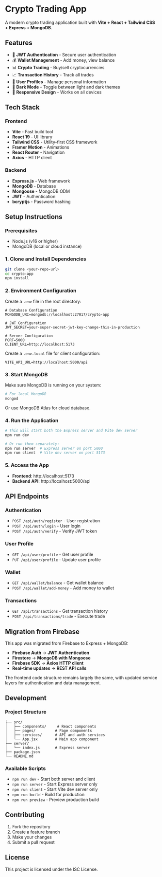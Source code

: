 # Crypto Trading App

A modern crypto trading application built with **Vite + React + Tailwind CSS + Express + MongoDB**.

## Features

- 🔐 **JWT Authentication** - Secure user authentication
- 💰 **Wallet Management** - Add money, view balance
- 📊 **Crypto Trading** - Buy/sell cryptocurrencies
- 📈 **Transaction History** - Track all trades
- 👤 **User Profiles** - Manage personal information
- 🌙 **Dark Mode** - Toggle between light and dark themes
- 📱 **Responsive Design** - Works on all devices

## Tech Stack

### Frontend
- **Vite** - Fast build tool
- **React 19** - UI library
- **Tailwind CSS** - Utility-first CSS framework
- **Framer Motion** - Animations
- **React Router** - Navigation
- **Axios** - HTTP client

### Backend
- **Express.js** - Web framework
- **MongoDB** - Database
- **Mongoose** - MongoDB ODM
- **JWT** - Authentication
- **bcryptjs** - Password hashing

## Setup Instructions

### Prerequisites
- Node.js (v16 or higher)
- MongoDB (local or cloud instance)

### 1. Clone and Install Dependencies
```bash
git clone <your-repo-url>
cd crypto-app
npm install
```

### 2. Environment Configuration

Create a `.env` file in the root directory:
```env
# Database Configuration
MONGODB_URI=mongodb://localhost:27017/crypto-app

# JWT Configuration
JWT_SECRET=your-super-secret-jwt-key-change-this-in-production

# Server Configuration
PORT=5000
CLIENT_URL=http://localhost:5173
```

Create a `.env.local` file for client configuration:
```env
VITE_API_URL=http://localhost:5000/api
```

### 3. Start MongoDB
Make sure MongoDB is running on your system:
```bash
# For local MongoDB
mongod
```

Or use MongoDB Atlas for cloud database.

### 4. Run the Application
```bash
# This will start both the Express server and Vite dev server
npm run dev

# Or run them separately:
npm run server  # Express server on port 5000
npm run client  # Vite dev server on port 5173
```

### 5. Access the App
- **Frontend**: http://localhost:5173
- **Backend API**: http://localhost:5000/api

## API Endpoints

### Authentication
- `POST /api/auth/register` - User registration
- `POST /api/auth/login` - User login
- `POST /api/auth/verify` - Verify JWT token

### User Profile
- `GET /api/user/profile` - Get user profile
- `PUT /api/user/profile` - Update user profile

### Wallet
- `GET /api/wallet/balance` - Get wallet balance
- `POST /api/wallet/add-money` - Add money to wallet

### Transactions
- `GET /api/transactions` - Get transaction history
- `POST /api/transactions/trade` - Execute trade

## Migration from Firebase

This app was migrated from Firebase to Express + MongoDB:

- **Firebase Auth** → **JWT Authentication**
- **Firestore** → **MongoDB with Mongoose**
- **Firebase SDK** → **Axios HTTP client**
- **Real-time updates** → **REST API calls**

The frontend code structure remains largely the same, with updated service layers for authentication and data management.

## Development

### Project Structure
```
├── src/
│   ├── components/     # React components
│   ├── pages/         # Page components
│   ├── services/      # API and auth services
│   └── App.jsx        # Main app component
├── server/
│   └── index.js       # Express server
├── package.json
└── README.md
```

### Available Scripts
- `npm run dev` - Start both server and client
- `npm run server` - Start Express server only
- `npm run client` - Start Vite dev server only
- `npm run build` - Build for production
- `npm run preview` - Preview production build

## Contributing

1. Fork the repository
2. Create a feature branch
3. Make your changes
4. Submit a pull request

## License

This project is licensed under the ISC License.
